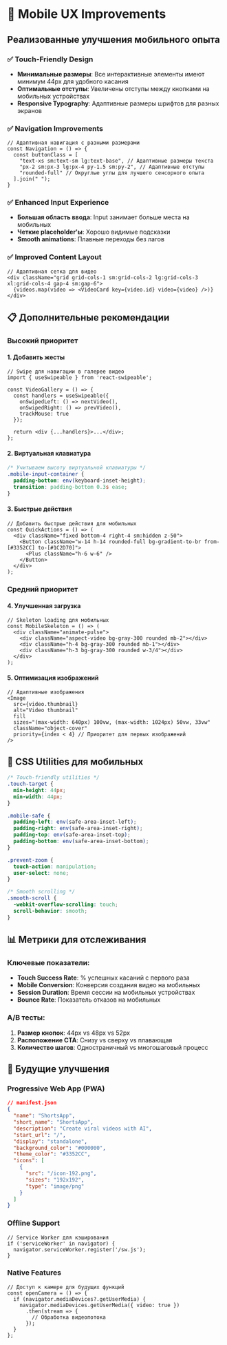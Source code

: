 # 📱 Mobile UX Improvements

## Реализованные улучшения мобильного опыта

### ✅ Touch-Friendly Design
- **Минимальные размеры**: Все интерактивные элементы имеют минимум 44px для удобного касания
- **Оптимальные отступы**: Увеличены отступы между кнопками на мобильных устройствах
- **Responsive Typography**: Адаптивные размеры шрифтов для разных экранов

### ✅ Navigation Improvements
```tsx
// Адаптивная навигация с разными размерами
const Navigation = () => {
  const buttonClass = [
    "text-xs sm:text-sm lg:text-base", // Адаптивные размеры текста
    "px-2 sm:px-3 lg:px-4 py-1.5 sm:py-2", // Адаптивные отступы
    "rounded-full" // Округлые углы для лучшего сенсорного опыта
  ].join(" ");
}
```

### ✅ Enhanced Input Experience
- **Большая область ввода**: Input занимает больше места на мобильных
- **Четкие placeholder'ы**: Хорошо видимые подсказки
- **Smooth animations**: Плавные переходы без лагов

### ✅ Improved Content Layout
```tsx
// Адаптивная сетка для видео
<div className="grid grid-cols-1 sm:grid-cols-2 lg:grid-cols-3 xl:grid-cols-4 gap-4 sm:gap-6">
  {videos.map(video => <VideoCard key={video.id} video={video} />)}
</div>
```

## 📋 Дополнительные рекомендации

### Высокий приоритет

#### 1. **Добавить жесты**
```tsx
// Swipe для навигации в галерее видео
import { useSwipeable } from 'react-swipeable';

const VideoGallery = () => {
  const handlers = useSwipeable({
    onSwipedLeft: () => nextVideo(),
    onSwipedRight: () => prevVideo(),
    trackMouse: true
  });
  
  return <div {...handlers}>...</div>;
};
```

#### 2. **Виртуальная клавиатура**
```css
/* Учитываем высоту виртуальной клавиатуры */
.mobile-input-container {
  padding-bottom: env(keyboard-inset-height);
  transition: padding-bottom 0.3s ease;
}
```

#### 3. **Быстрые действия**
```tsx
// Добавить быстрые действия для мобильных
const QuickActions = () => (
  <div className="fixed bottom-4 right-4 sm:hidden z-50">
    <Button className="w-14 h-14 rounded-full bg-gradient-to-br from-[#3352CC] to-[#1C2D70]">
      <Plus className="h-6 w-6" />
    </Button>
  </div>
);
```

### Средний приоритет

#### 4. **Улучшенная загрузка**
```tsx
// Skeleton loading для мобильных
const MobileSkeleton = () => (
  <div className="animate-pulse">
    <div className="aspect-video bg-gray-300 rounded mb-2"></div>
    <div className="h-4 bg-gray-300 rounded mb-1"></div>
    <div className="h-3 bg-gray-300 rounded w-3/4"></div>
  </div>
);
```

#### 5. **Оптимизация изображений**
```tsx
// Адаптивные изображения
<Image
  src={video.thumbnail}
  alt="Video thumbnail"
  fill
  sizes="(max-width: 640px) 100vw, (max-width: 1024px) 50vw, 33vw"
  className="object-cover"
  priority={index < 4} // Приоритет для первых изображений
/>
```

## 🔧 CSS Utilities для мобильных

```css
/* Touch-friendly utilities */
.touch-target {
  min-height: 44px;
  min-width: 44px;
}

.mobile-safe {
  padding-left: env(safe-area-inset-left);
  padding-right: env(safe-area-inset-right);
  padding-top: env(safe-area-inset-top);
  padding-bottom: env(safe-area-inset-bottom);
}

.prevent-zoom {
  touch-action: manipulation;
  user-select: none;
}

/* Smooth scrolling */
.smooth-scroll {
  -webkit-overflow-scrolling: touch;
  scroll-behavior: smooth;
}
```

## 📊 Метрики для отслеживания

### Ключевые показатели:
- **Touch Success Rate**: % успешных касаний с первого раза
- **Mobile Conversion**: Конверсия создания видео на мобильных
- **Session Duration**: Время сессии на мобильных устройствах
- **Bounce Rate**: Показатель отказов на мобильных

### A/B тесты:
1. **Размер кнопок**: 44px vs 48px vs 52px
2. **Расположение CTA**: Снизу vs сверху vs плавающая
3. **Количество шагов**: Одностраничный vs многошаговый процесс

## 🚀 Будущие улучшения

### Progressive Web App (PWA)
```json
// manifest.json
{
  "name": "ShortsApp",
  "short_name": "ShortsApp",
  "description": "Create viral videos with AI",
  "start_url": "/",
  "display": "standalone",
  "background_color": "#000000",
  "theme_color": "#3352CC",
  "icons": [
    {
      "src": "/icon-192.png",
      "sizes": "192x192",
      "type": "image/png"
    }
  ]
}
```

### Offline Support
```tsx
// Service Worker для кэширования
if ('serviceWorker' in navigator) {
  navigator.serviceWorker.register('/sw.js');
}
```

### Native Features
```tsx
// Доступ к камере для будущих функций
const openCamera = () => {
  if (navigator.mediaDevices?.getUserMedia) {
    navigator.mediaDevices.getUserMedia({ video: true })
      .then(stream => {
        // Обработка видеопотока
      });
  }
};
```